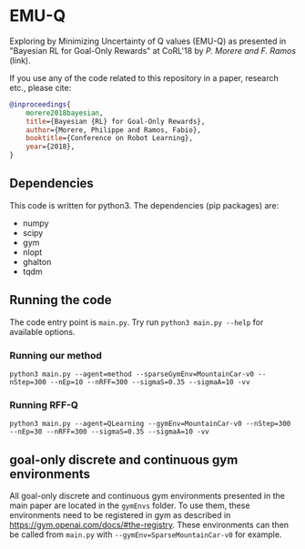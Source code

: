 # EMU-Q
Exploring by Minimizing Uncertainty of Q values (EMU-Q) as presented in "Bayesian RL for Goal-Only Rewards" at CoRL'18 by *P. Morere and F. Ramos* (link).

If you use any of the code related to this repository in a paper, research etc., please cite:

```bibtex
@inproceedings{
    morere2018bayesian,
    title={Bayesian {RL} for Goal-Only Rewards},
    author={Morere, Philippe and Ramos, Fabio},
    booktitle={Conference on Robot Learning},
    year={2018},
}
```

## Dependencies
This code is written for python3. The dependencies (pip packages) are:
* numpy
* scipy
* gym
* nlopt
* ghalton
* tqdm

## Running the code
The code entry point is `main.py`. Try run `python3 main.py --help` for available options.
### Running our method
```
python3 main.py --agent=method --sparseGymEnv=MountainCar-v0 --nStep=300 --nEp=10 --nRFF=300 --sigmaS=0.35 --sigmaA=10 -vv
```

### Running RFF-Q
```
python3 main.py --agent=QLearning --gymEnv=MountainCar-v0 --nStep=300 --nEp=30 --nRFF=300 --sigmaS=0.35 --sigmaA=10 -vv
```

## goal-only discrete and continuous gym environments
All goal-only discrete and continuous gym environments presented in the main paper are located in the `gymEnvs` folder. To use them, these environments need to be registered in gym as described in <https://gym.openai.com/docs/#the-registry>.
These environments can then be called from `main.py` with `--gymEnv=SparseMountainCar-v0` for example.
